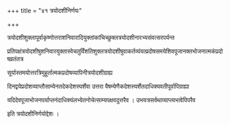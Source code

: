 +++
title = "४१ त्रयोदशीनिर्णयः"

+++

त्रयोदशीशुक्लापूर्वाकृष्णोत्तराशनिवारादियुक्तांकांचिच्छुक्लत्रयोदशीनारभ्यसंवत्सरपर्यन्त

प्रतिपक्षंत्रयोदशीषुशनिवारयुक्तास्वेचतुर्विंशतिशुक्लत्रयोदशीषुवाकर्तव्यंयत्प्रदोषसमयेशिवपूजानक्तभोजनात्मकंप्रदोषव्रतंतत्र

सूर्यास्तमयोत्तरत्रिमुहूर्तात्मकप्रदोषव्यापिनीत्रयोदशीग्राह्य

दिनद्वयेप्रदोशव्याप्तौसाम्येनतदेकदेशस्पर्शेवा उत्तरा वैषम्येणैकदेशस्यर्शेतदाधिक्यवतीपूर्वापिग्राह्या

यदिदेवपूजाभोजनपर्याप्तनंदाधिक्यंलभ्येतनोचेत्साम्यपक्षवदुत्तरैव । उभयत्रसर्वथाव्याप्त्यभावेपिपरैव

इति त्रयोदशीनिर्णयोद्देशः ।
